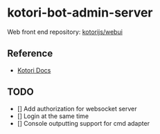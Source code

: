 # kotori-bot-admin-server

Web front end repository: [kotorijs/webui](https://github.com/kotorijs/webui)

## Reference

- [Kotori Docs](https://kotori.js.org/)

## TODO

- [] Add authorization for websocket server
- [] Login at the same time
- [] Console outputting support for cmd adapter
